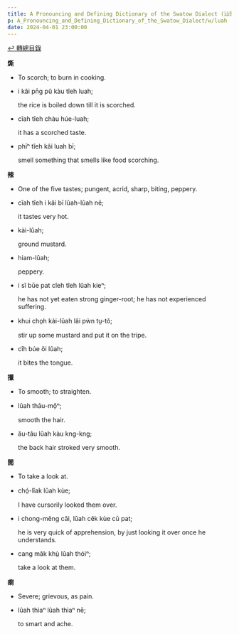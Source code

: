 ```yaml
---
title: A Pronouncing and Defining Dictionary of the Swatow Dialect (汕頭方言音義字典) / luah
p: A_Pronouncing_and_Defining_Dictionary_of_the_Swatow_Dialect/w/luah
date: 2024-04-01 23:00:00
---
```


[↩️ 轉總目錄](/A_Pronouncing_and_Defining_Dictionary_of_the_Swatow_Dialect)


**燍**
- To scorch; to burn in cooking.

- i kâi pn̄g pû kàu tîeh luah;

  the rice is boiled down till it is scorched.

- cîah tîeh chàu húe-luah;

  it has a scorched taste.

- phīⁿ tîeh kâi luah bī;

  smell something that smells like food scorching.

**辣**
- One of the five tastes; pungent, acrid, sharp, biting, peppery.

- cîah tîeh i kâi bī lûah-lûah nē;

  it tastes very hot.

- kài-lûah;

  ground mustard.

- hiam-lûah;

  peppery.

- i sĭ būe pat cîeh tîeh lûah kieⁿ;

  he has not yet eaten strong ginger-root; he has not experienced suffering.

- khui cho̤h kài-lûah lâi pẁn tṳ-tŏ;

  stir up some mustard and put it on the tripe.

- cîh búe ŏi lûah;

  it bites the tongue.

**擸**
- To smooth; to straighten.

- lûah thâu-mô̤ⁿ;

  smooth the hair.

- ău-tâu lûah kàu kng-kng;

  the back hair stroked very smooth.

**閱**
- To take a look at.

- chó̤-lîak lûah kùe;

  I have cursorily looked them over.

- i chong-mêng căi, lûah cêk kùe cū pat;

  he is very quick of apprehension, by just looking it over once he understands.

- cang mâk khṳ̀ lûah thóiⁿ;

  take a look at them.

**𤷫**
- Severe; grievous, as pain.

- lûah thìaⁿ lûah thìaⁿ nē;

  to smart and ache.